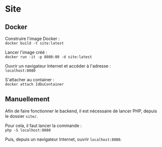 # Site
## Docker
Construire l'image Docker :  
`docker build -t site:latest`

Lancer l'image créé :  
`docker run -it -p 8080:80 -d site:latest`

Ouvrir un navigateur Internet et accéder à l'adresse :  
`localhost:8080`

S'attacher au container :  
`docker attach IdDuContainer`

## Manuellement
Afin de faire fonctionner le backend, il est nécessaire de lancer PHP, depuis
le dossier `site/`.

Pour cela, il faut lancer la commande :  
`php -S localhost:8080`

Puis, depuis un navigateur Internet, ouvrir `localhost:8080`.